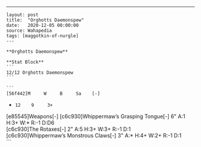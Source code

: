 ---
    layout: post
    title:  "Orghotts Daemonspew"
    date:   2020-12-05 00:00:00
    source: Wahapedia
    tags: [maggotkin-of-nurgle]
    ---
    
    **Orghotts Daemonspew**
    
    **Stat Block**
    ```
    12/12 Orghotts Daemonspew
    ```
    
    ```
    [56f442]M     W     B     Sa    [-]
*     12    9     3+    
[e85545]Weapons[-]
[c6c930]Whippermaw’s Grasping Tongue[-]
6"     A:1    H:3+   W:*    R:-1   D:D6  
[c6c930]The Rotaxes[-]
2"     A:5    H:3+   W:3+   R:-1   D:1   
[c6c930]Whippermaw’s Monstrous Claws[-]
3"     A:*    H:4+   W:2+   R:-1   D:1   
    ```
    
    
    